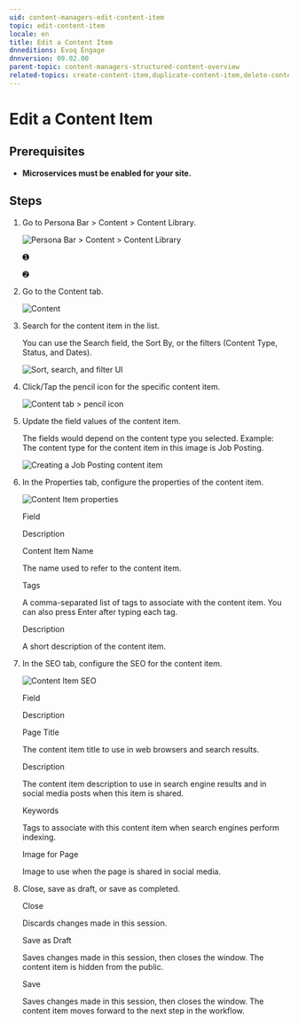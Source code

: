 ```yaml
---
uid: content-managers-edit-content-item
topic: edit-content-item
locale: en
title: Edit a Content Item
dnneditions: Evoq Engage
dnnversion: 09.02.00
parent-topic: content-managers-structured-content-overview
related-topics: create-content-item,duplicate-content-item,delete-content-item,share-in-social-media,get-embed-code
---
```


# Edit a Content Item

## Prerequisites

*   **Microservices must be enabled for your site.**

## Steps

1.  Go to Persona Bar \> Content \> Content Library.
    
    ![Persona Bar > Content > Content Library](/images/scr-pbar-cmg-Content-E91.png)
    
    ➊
    
    ➋
    
2.  Go to the Content tab.
    
    ![Content](/images/scr-pbtabs-all-Content-ContentLibrary-Content-E91.png)
    
3.  Search for the content item in the list.
    
    You can use the Search field, the Sort By, or the filters (Content Type, Status, and Dates).
    
      
    
    ![Sort, search, and filter UI](/images/scr-ContentItems-searchsortfilter-E91.gif)
    
      
    
4.  Click/Tap the pencil icon for the specific content item.
    
      
    
    ![Content tab > pencil icon](/images/scr-ContentItems-item-pencil-icon-E91.png)
    
      
    
5.  Update the field values of the content item.
    
    The fields would depend on the content type you selected. Example: The content type for the content item in this image is Job Posting.  
    
    ![Creating a Job Posting content item](/images/scr-ContentItems-JobDescription-E91.png)
    
      
    
6.  In the Properties tab, configure the properties of the content item.
    
      
    
    ![Content Item properties](/images/scr-ContentItems-properties-E91.png)
    
      
    
    Field
    
    Description
    
    Content Item Name
    
    The name used to refer to the content item.
    
    Tags
    
    A comma-separated list of tags to associate with the content item. You can also press Enter after typing each tag.
    
    Description
    
    A short description of the content item.
    
7.  In the SEO tab, configure the SEO for the content item.
    
      
    
    ![Content Item SEO](/images/scr-ContentItems-SEO-E91.png)
    
      
    
    Field
    
    Description
    
    Page Title
    
    The content item title to use in web browsers and search results.
    
    Description
    
    The content item description to use in search engine results and in social media posts when this item is shared.
    
    Keywords
    
    Tags to associate with this content item when search engines perform indexing.
    
    Image for Page
    
    Image to use when the page is shared in social media.
    
8.  Close, save as draft, or save as completed.
    
    Close
    
    Discards changes made in this session.
    
    Save as Draft
    
    Saves changes made in this session, then closes the window. The content item is hidden from the public.
    
    Save
    
    Saves changes made in this session, then closes the window. The content item moves forward to the next step in the workflow.